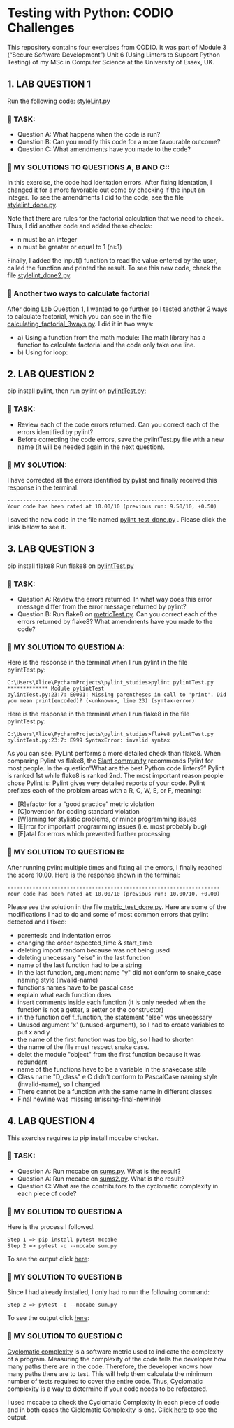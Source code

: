  <h1>Testing with Python: CODIO Challenges</h1>

This repository contains four exercises from CODIO. It was part of Module 3 (“Secure Software Development”) Unit 6 (Using Linters to Support Python Testing) of my MSc in Computer Science at the University of Essex, UK.

## 1. LAB QUESTION 1

Run the following code: [styleLint.py](https://github.com/alicevillar/pylint_challenges/blob/main/styleLint.py) 
 
### :paperclip: TASK: 

  * Question A: What happens when the code is run? 
  * Question B: Can you modify this code for a more favourable outcome? 
  * Question C: What amendments have you made to the code?
 
### :paperclip: MY SOLUTIONS TO QUESTIONS A, B AND C::

In this exercise, the code had identation errors. After fixing identation, I changed it for a more favorable out come by checking if the input an integer. To see the amendments I did to the code, see the file [stylelint_done.py](https://github.com/alicevillar/pylint_challenges/blob/main/stylelint_done.py). 

Note that there are rules for the factorial calculation that we need to check. Thus, I did another code and added these checks:
* n must be an integer
* n must be greater or equal to 1 (n≥1)

Finally, I added the input() function to read the value entered by the user, called the function and printed the result. 
To see this new code, check the file [stylelint_done2.py](https://github.com/alicevillar/pylint_challenges/blob/main/stylelint_done2.py).  

### :round_pushpin: Another two ways to calculate factorial

After doing Lab Question 1, I wanted to go further so I tested another 2 ways to calculate factorial, which you can see in the file [calculating_factorial_3ways.py](https://github.com/alicevillar/pylint_challenges/blob/main/calculating_factorial_3ways.py). I did it in two ways:

* a) Using a function from the math module: The math library has a function to calculate factorial and the code only take one line. 
* b) Using for loop: 

## 2. LAB QUESTION 2

pip install pylint, then run pylint on [pylintTest.py](https://github.com/alicevillar/pylint_challenges/blob/main/pylintTest.py):

### :paperclip: TASK: 

  * Review each of the code errors returned. Can you correct each of the errors identified by pylint? 
  * Before correcting the code errors, save the pylintTest.py file with a new name (it will be needed again in the next question).
 
### :paperclip: MY SOLUTION:

I have corrected all the errors identified by pylist and finally received this response in the terminal: 

```
--------------------------------------------------------------------
Your code has been rated at 10.00/10 (previous run: 9.50/10, +0.50)
```

I saved the new code in the file named [pylint_test_done.py](https://github.com/alicevillar/pylint_challenges/blob/main/pylint_test_done.py)  . Please click the linkk below to see it. 
 
## 3. LAB QUESTION 3
 
pip install flake8
Run flake8 on [pylintTest.py](https://github.com/alicevillar/pylint_challenges/blob/main/pylintTest.py)

### :paperclip: TASK: 

  * Question A: Review the errors returned. In what way does this error message differ from the error message returned by pylint?
  * Question B: Run flake8 on [metricTest.py](https://github.com/alicevillar/pylint_challenges/blob/main/metricTest.py). Can you correct each of the errors returned by flake8? What amendments have you made to the code?
 
### :paperclip: MY SOLUTION TO QUESTION A:

Here is the response in the terminal when I run pylint in the file pylintTest.py: 

```
C:\Users\Alice\PycharmProjects\pylint_studies>pylint pylintTest.py
************* Module pylintTest
pylintTest.py:23:7: E0001: Missing parentheses in call to 'print'. Did you mean print(encoded)? (<unknown>, line 23) (syntax-error)
```

Here is the response in the terminal when I run flake8 in the file pylintTest.py: 

```
C:\Users\Alice\PycharmProjects\pylint_studies>flake8 pylintTest.py
pylintTest.py:23:7: E999 SyntaxError: invalid syntax
```

As you can see, PyLint performs a more detailed check than flake8. When comparing Pylint vs flake8, the [Slant community](https://www.slant.co/versus/12630/12632/~pylint_vs_flake8) recommends Pylint for most people. In the question“What are the best Python code linters?” Pylint is ranked 1st while flake8 is ranked 2nd. The most important reason people chose Pylint is: Pylint gives very detailed reports of your code. Pylint prefixes each of the problem areas with a R, C, W, E, or F, meaning:

* [R]efactor for a “good practice” metric violation
* [C]onvention for coding standard violation
* [W]arning for stylistic problems, or minor programming issues
* [E]rror for important programming issues (i.e. most probably bug)
* [F]atal for errors which prevented further processing

### :paperclip: MY SOLUTION TO QUESTION B:

After running pylint multiple times and fixing all the errors, I finally reached the score 10.00. Here is the response shown in the terminal:

```
--------------------------------------------------------------------
Your code has been rated at 10.00/10 (previous run: 10.00/10, +0.00)
```

Please see the solution in the file [metric_test_done.py](https://github.com/alicevillar/pylint_challenges/blob/main/metric_test_done.py). Here are some of the modifications I had to do and some of most common errors that pylint detected and I fixed: 

* parentesis and indentation erros  
* changing the order expected_time & start_time
* deleting import random because was not being used
* deleting unecessary "else" in the last function
* name of the last function had to be a string
* In the last function, argument name "y" did not conform to snake_case naming style (invalid-name)
* functions names have to be pascal case
* explain what each function does
* insert comments inside each function (it is only needed when the function is not a getter, a setter or the constructor)  
* in the function def f_function, the statement "else" was unecessary  
* Unused argument 'x' (unused-argument), so I had to create variables to put x and y  
* the name of the first function was too big, so I had to shorten  
* the name of the file must respect snake case.  
* delet the module "object" from the first function because it was redundant 
* name of the functions have to be a variable in the snakecase stile  
* Class name "D_class" e C didn't conform to PascalCase naming style (invalid-name), so I changed
* There cannot be a function with the same name in different classes 
* Final newline was missing (missing-final-newline)
 

 
## 4. LAB QUESTION 4

This exercise requires to pip install mccabe checker.

### :paperclip: TASK: 

 * Question A: Run mccabe on [sums.py](https://github.com/alicevillar/testing_with_python/blob/main/sums.py). What is the result?
 * Question A: Run mccabe on [sums2.py](https://github.com/alicevillar/testing_with_python/blob/main/sums2.py). What is the result?
 * Question C: What are the contributors to the cyclomatic complexity in each piece of code?

### :paperclip: MY SOLUTION TO QUESTION A

Here is the process I followed.  

```
Step 1 => pip install pytest-mccabe
Step 2 => pytest -q --mccabe sum.py 
```
To see the output click [here](https://github.com/alicevillar/testing_with_python/blob/main/sums.JPG):

### :paperclip: MY SOLUTION TO QUESTION B

Since I had already installed, I only had ro run the following command:

```
Step 2 => pytest -q --mccabe sum.py 
```
To see the output click [here](https://github.com/alicevillar/testing_with_python/blob/main/sums2.JPG):

### :paperclip: MY SOLUTION TO QUESTION C

[Cyclomatic complexity](https://www.geeksforgeeks.org/cyclomatic-complexity/) is a software metric used to indicate the complexity of a program. Measuring the complexity of the code tells the developer how many paths there are in the code. Therefore, the developer knows how many paths there are to test. This will help them calculate the minimum number of tests required to cover the entire code. Thus, Cyclomatic complexity is a way to determine if your code needs to be refactored.  

I used mccabe to check the Cyclomatic Complexity in each piece of code and in both cases the Ciclomatic Complexity is one. Click [here](https://github.com/alicevillar/testing_with_python/blob/main/complexity_sums_sums2.JPG) to see the output. 

 
